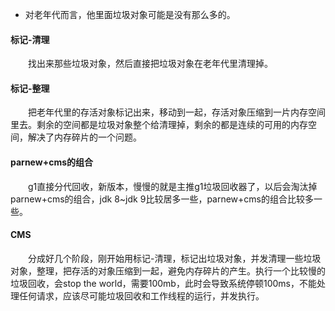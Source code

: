 * 对老年代而言，他里面垃圾对象可能是没有那么多的。

#### 标记-清理
&emsp;&emsp;找出来那些垃圾对象，然后直接把垃圾对象在老年代里清理掉。

#### 标记-整理
&emsp;&emsp;把老年代里的存活对象标记出来，移动到一起，存活对象压缩到一片内存空间里去。剩余的空间都是垃圾对象整个给清理掉，剩余的都是连续的可用的内存空间，解决了内存碎片的一个问题。

#### parnew+cms的组合
&emsp;&emsp;g1直接分代回收，新版本，慢慢的就是主推g1垃圾回收器了，以后会淘汰掉parnew+cms的组合，jdk 8~jdk 9比较居多一些，parnew+cms的组合比较多一些。

#### CMS
&emsp;&emsp;分成好几个阶段，刚开始用标记-清理，标记出垃圾对象，并发清理一些垃圾对象，整理，把存活的对象压缩到一起，避免内存碎片的产生。执行一个比较慢的垃圾回收，会stop the world，需要100mb，此时会导致系统停顿100ms，不能处理任何请求，应该尽可能垃圾回收和工作线程的运行，并发执行。
